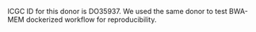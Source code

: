 ICGC ID for this donor is DO35937. We used the same donor to test BWA-MEM dockerized workflow for reproducibility.
